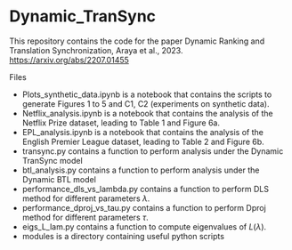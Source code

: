 # Dynamic_TranSync

This repository contains the code for the paper Dynamic Ranking and Translation Synchronization, Araya et al., 2023. https://arxiv.org/abs/2207.01455

Files

 + Plots_synthetic_data.ipynb is a notebook that contains the scripts to generate Figures 1 to 5 and C1, C2 (experiments on synthetic data).
 + Netflix_analysis.ipynb is a notebook that contains the analysis of the Netflix Prize dataset, leading to Table 1 and Figure 6a.
 + EPL_analysis.ipynb is a notebook that contains the analysis of the English Premier League dataset, leading to Table 2 and Figure 6b.
 + transync.py contains a function to perform analysis under the Dynamic TranSync model
 + btl_analysis.py contains a function to perform analysis under the Dynamic BTL model
 + performance_dls_vs_lambda.py contains a function to perform DLS method for different parameters $\lambda$.
 + performance_dproj_vs_tau.py contains a function to perform Dproj method for different parameters $\tau$.
 + eigs_L_lam.py contains a function to compute eigenvalues of $L(\lambda)$.
 + modules is a directory containing useful python scripts 

